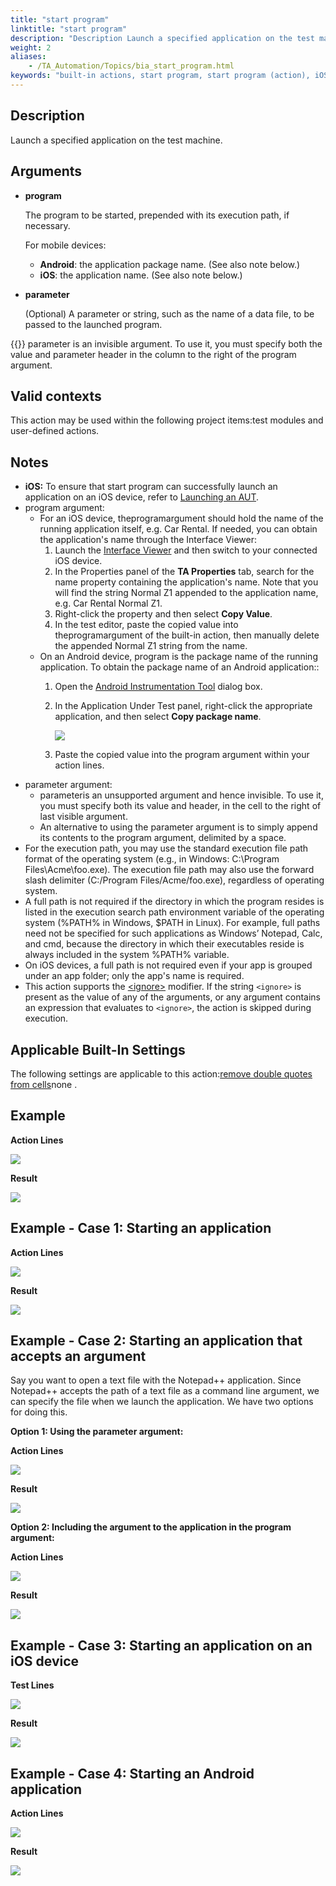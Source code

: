 ```yaml
--- 
title: "start program"
linktitle: "start program"
description: "Description Launch a specified application on the test machine. Arguments program The program to be started, prepended with its execution path, if necessary. For mobile devices: Android : the ..."
weight: 2
aliases: 
    - /TA_Automation/Topics/bia_start_program.html
keywords: "built-in actions, start program, start program (action), iOS (action), start program, Android (action), start a program, launch program"
---
```


## Description

Launch a specified application on the test machine.

## Arguments

-   **program**

    The program to be started, prepended with its execution path, if necessary.

    For mobile devices:

    -   **Android**: the application package name. \(See also note below.\)
    -   **iOS**: the application name. \(See also note below.\)
-   **parameter**

    \(Optional\) A parameter or string, such as the name of a data file, to be passed to the launched program.

{{<note>}} parameter is an invisible argument. To use it, you must specify both the value and parameter header in the column to the right of the program argument.


## Valid contexts

This action may be used within the following project items:test modules and user-defined actions.

## Notes

-   **iOS:** To ensure that start program can successfully launch an application on an iOS device, refer to [Launching an AUT](/iOS/Topics/iOS_launching_an_AUT.html#section_pdh_mzj_m4).
-   program argument:
    -   For an iOS device, theprogramargument should hold the name of the running application itself, e.g. Car Rental. If needed, you can obtain the application's name through the Interface Viewer:
        1.  Launch the [Interface Viewer](/reuse/../TA_Help/Topics/Interface_def_Viewer_Starting.html) and then switch to your connected iOS device.
        2.  In the Properties panel of the **TA Properties** tab, search for the name property containing the application's name. Note that you will find the string Normal Z1 appended to the application name, e.g. Car Rental Normal Z1.
        3.  Right-click the property and then select **Copy Value**.
        4.  In the test editor, paste the copied value into theprogramargument of the built-in action, then manually delete the appended Normal Z1 string from the name.
    -   On an Android device, program is the package name of the running application. To obtain the package name of an Android application::
        1.  Open the [Android Instrumentation Tool](/reuse/../Android/Topics/Android_Instrumentation_tool.html) dialog box.
        2.  In the Application Under Test panel, right-click the appropriate application, and then select **Copy package name**.

            ![](/images/Android/Images/Android_copy_package_name.png)

        3.  Paste the copied value into the program argument within your action lines.
-   parameter argument:
    -   parameteris an unsupported argument and hence invisible. To use it, you must specify both its value and header, in the cell to the right of last visible argument.
    -   An alternative to using the parameter argument is to simply append its contents to the program argument, delimited by a space.
-   For the execution path, you may use the standard execution file path format of the operating system \(e.g., in Windows: C:\\Program Files\\Acme\\foo.exe\). The execution file path may also use the forward slash delimiter \(C:/Program Files/Acme/foo.exe\), regardless of operating system.
-   A full path is not required if the directory in which the program resides is listed in the execution search path environment variable of the operating system \(%PATH% in Windows, $PATH in Linux\). For example, full paths need not be specified for such applications as Windows’ Notepad, Calc, and cmd, because the directory in which their executables reside is always included in the system %PATH% variable.
-   On iOS devices, a full path is not required even if your app is grouped under an app folder; only the app's name is required.
-   This action supports the [<ignore\>](/reuse/../TA_Automation/Topics/Ignoring_action.html) modifier. If the string `<ignore>` is present as the value of any of the arguments, or any argument contains an expression that evaluates to `<ignore>`, the action is skipped during execution.

## Applicable Built-In Settings

The following settings are applicable to this action:[remove double quotes from cells](/TA_Automation/Topics/bis_remove_double_quotes_from_cells.html)none .

## Example

**Action Lines**

![](/images/TA_Automation/Images/bia_start_program_ta4vs_pgm.png)

**Result**

![](/images/TA_Automation/Images/bia_start_program_ta4vs_res.png)

## Example - Case 1: Starting an application

**Action Lines**

![](/images/TA_Automation/Images/bia_start_program_pgm.png)

**Result**

![](/images/TA_Automation/Images/bia_start_program_res.png)

## Example - Case 2: Starting an application that accepts an argument

Say you want to open a text file with the Notepad++ application. Since Notepad++ accepts the path of a text file as a command line argument, we can specify the file when we launch the application. We have two options for doing this.

**Option 1: Using the parameter argument:**

**Action Lines**

![](/images/TA_Automation/Images/bia_start_program_pgm_1.png)

**Result**

![](/images/TA_Automation/Images/bia_start_program_res_1.png)

**Option 2: Including the argument to the application in the program argument:**

**Action Lines**

![](/images/TA_Automation/Images/bia_start_program_pgm_2.png)

**Result**

![](/images/TA_Automation/Images/bia_start_program_res_2.png)

## Example - Case 3: Starting an application on an iOS device

**Test Lines**

![](/images/TA_Automation/Images/bia_start_program_iOS_pgm.png)

**Result**

![](/images/TA_Automation/Images/bia_start_program_iOS_res.png)

## Example - Case 4: Starting an Android application

**Action Lines**

![](/images/TA_Automation/Images/bia_start_program_Android_pgm.png)

**Result**

![](/images/TA_Automation/Images/bia_start_program_Android_res.png)



